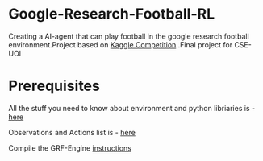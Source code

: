 # Google-Research-Football-RL
Creating a AI-agent that can play football in the google research football environment.Project based on [Kaggle Competition](https://www.kaggle.com/c/google-football/overview/prizes) .Final project for CSE-UOI 

# Prerequisites 

All the stuff you need to know about environment and python libriaries is - [here](https://github.com/google-research/football)

Observations and Actions list is - [here](https://github.com/google-research/football/blob/master/gfootball/doc/observation.md)

Compile the GRF-Engine [instructions](https://github.com/google-research/football/blob/master/gfootball/doc/compile_engine.md#windows)
